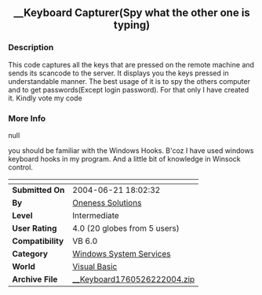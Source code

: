 ﻿<div align="center">

## \_\_Keyboard Capturer\(Spy what the other one is typing\)


</div>

### Description

This code captures all the keys that are pressed on the remote machine and sends its scancode to the server. It displays you the keys pressed in understandable manner. The best usage of it is to spy the others computer and to get passwords(Except login password). For that only I have created it. Kindly vote my code
 
### More Info
 
null

you should be familiar with the Windows Hooks. B'coz I have used windows keyboard hooks in my program. And a little bit of knowledge in Winsock control.


<span>             |<span>
---                |---
**Submitted On**   |2004-06-21 18:02:32
**By**             |[Oneness Solutions](https://github.com/Planet-Source-Code/PSCIndex/blob/master/ByAuthor/oneness-solutions.md)
**Level**          |Intermediate
**User Rating**    |4.0 (20 globes from 5 users)
**Compatibility**  |VB 6\.0
**Category**       |[Windows System Services](https://github.com/Planet-Source-Code/PSCIndex/blob/master/ByCategory/windows-system-services__1-35.md)
**World**          |[Visual Basic](https://github.com/Planet-Source-Code/PSCIndex/blob/master/ByWorld/visual-basic.md)
**Archive File**   |[\_\_Keyboard1760526222004\.zip](https://github.com/Planet-Source-Code/oneness-solutions-keyboard-capturer-spy-what-the-other-one-is-typing__1-54538/archive/master.zip)








